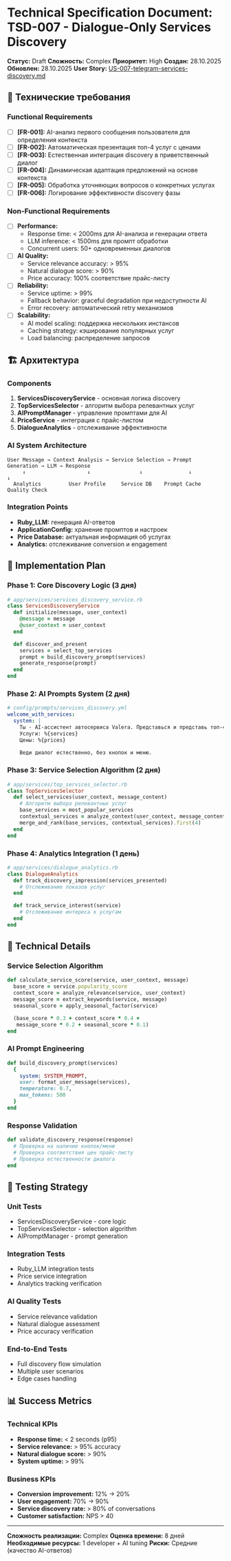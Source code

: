 # Technical Specification Document: TSD-007 - Dialogue-Only Services Discovery

**Статус:** Draft
**Сложность:** Complex
**Приоритет:** High
**Создан:** 28.10.2025
**Обновлен:** 28.10.2025
**User Story:** [US-007-telegram-services-discovery.md](../user-stories/US-007-telegram-services-discovery.md)

## 🎯 Технические требования

### Functional Requirements
- [ ] **[FR-001]:** AI-анализ первого сообщения пользователя для определения контекста
- [ ] **[FR-002]:** Автоматическая презентация топ-4 услуг с ценами
- [ ] **[FR-003]:** Естественная интеграция discovery в приветственный диалог
- [ ] **[FR-004]:** Динамическая адаптация предложений на основе контекста
- [ ] **[FR-005]:** Обработка уточняющих вопросов о конкретных услугах
- [ ] **[FR-006]:** Логирование эффективности discovery фазы

### Non-Functional Requirements
- [ ] **Performance:**
  - Response time: < 2000ms для AI-анализа и генерации ответа
  - LLM inference: < 1500ms для промпт обработки
  - Concurrent users: 50+ одновременных диалогов
- [ ] **AI Quality:**
  - Service relevance accuracy: > 95%
  - Natural dialogue score: > 90%
  - Price accuracy: 100% соответствие прайс-листу
- [ ] **Reliability:**
  - Service uptime: > 99%
  - Fallback behavior: graceful degradation при недоступности AI
  - Error recovery: автоматический retry механизмов
- [ ] **Scalability:**
  - AI model scaling: поддержка нескольких инстансов
  - Caching strategy: кэширование популярных услуг
  - Load balancing: распределение запросов

## 🏗️ Архитектура

### Components
1. **ServicesDiscoveryService** - основная логика discovery
2. **TopServicesSelector** - алгоритм выбора релевантных услуг
3. **AIPromptManager** - управление промптами для AI
4. **PriceService** - интеграция с прайс-листом
5. **DialogueAnalytics** - отслеживание эффективности

### AI System Architecture
```
User Message → Context Analysis → Service Selection → Prompt Generation → LLM → Response
     ↓                    ↓                ↓               ↓             ↓
  Analytics         User Profile     Service DB    Prompt Cache   Quality Check
```

### Integration Points
- **Ruby_LLM:** генерация AI-ответов
- **ApplicationConfig:** хранение промптов и настроек
- **Price Database:** актуальная информация об услугах
- **Analytics:** отслеживание conversion и engagement

## 📝 Implementation Plan

### Phase 1: Core Discovery Logic (3 дня)
```ruby
# app/services/services_discovery_service.rb
class ServicesDiscoveryService
  def initialize(message, user_context)
    @message = message
    @user_context = user_context
  end

  def discover_and_present
    services = select_top_services
    prompt = build_discovery_prompt(services)
    generate_response(prompt)
  end
end
```

### Phase 2: AI Prompts System (2 дня)
```yaml
# config/prompts/services_discovery.yml
welcome_with_services:
  system: |
    Ты - AI-ассистент автосервиса Valera. Представься и представь топ-4 услуги.
    Услуги: %{services}
    Цены: %{prices}

    Веди диалог естественно, без кнопок и меню.
```

### Phase 3: Service Selection Algorithm (2 дня)
```ruby
# app/services/top_services_selector.rb
class TopServicesSelector
  def select_services(user_context, message_content)
    # Алгоритм выбора релевантных услуг
    base_services = most_popular_services
    contextual_services = analyze_context(user_context, message_content)
    merge_and_rank(base_services, contextual_services).first(4)
  end
end
```

### Phase 4: Analytics Integration (1 день)
```ruby
# app/services/dialogue_analytics.rb
class DialogueAnalytics
  def track_discovery_impression(services_presented)
    # Отслеживание показов услуг
  end

  def track_service_interest(service)
    # Отслеживание интереса к услугам
  end
end
```

## 🔧 Technical Details

### Service Selection Algorithm
```ruby
def calculate_service_score(service, user_context, message)
  base_score = service.popularity_score
  context_score = analyze_relevance(service, user_context)
  message_score = extract_keywords(service, message)
  seasonal_score = apply_seasonal_factor(service)

  (base_score * 0.3 + context_score * 0.4 +
   message_score * 0.2 + seasonal_score * 0.1)
end
```

### AI Prompt Engineering
```ruby
def build_discovery_prompt(services)
  {
    system: SYSTEM_PROMPT,
    user: format_user_message(services),
    temperature: 0.7,
    max_tokens: 500
  }
end
```

### Response Validation
```ruby
def validate_discovery_response(response)
  # Проверка на наличие кнопок/меню
  # Проверка соответствия цен прайс-листу
  # Проверка естественности диалога
end
```

## 🧪 Testing Strategy

### Unit Tests
- ServicesDiscoveryService - core logic
- TopServicesSelector - selection algorithm
- AIPromptManager - prompt generation

### Integration Tests
- Ruby_LLM integration tests
- Price service integration
- Analytics tracking verification

### AI Quality Tests
- Service relevance validation
- Natural dialogue assessment
- Price accuracy verification

### End-to-End Tests
- Full discovery flow simulation
- Multiple user scenarios
- Edge cases handling

## 📊 Success Metrics

### Technical KPIs
- **Response time:** < 2 seconds (p95)
- **Service relevance:** > 95% accuracy
- **Natural dialogue score:** > 90%
- **System uptime:** > 99%

### Business KPIs
- **Conversion improvement:** 12% → 20%
- **User engagement:** 70% → 90%
- **Service discovery rate:** > 80% of conversations
- **Customer satisfaction:** NPS > 40

---

**Сложность реализации:** Complex
**Оценка времени:** 8 дней
**Необходимые ресурсы:** 1 developer + AI tuning
**Риски:** Средние (качество AI-ответов)